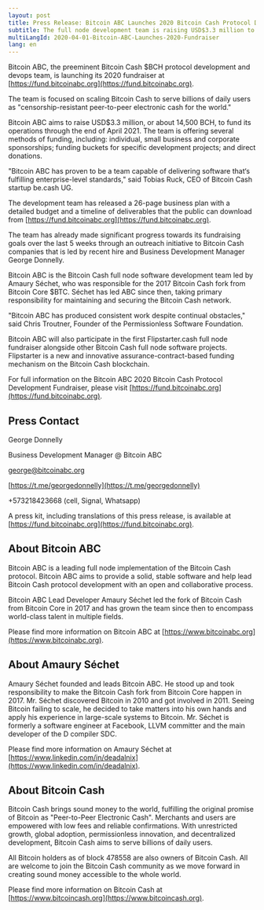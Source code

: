 ```yaml
---
layout: post
title: Press Release: Bitcoin ABC Launches 2020 Bitcoin Cash Protocol Development Fundraiser
subtitle: The full node development team is raising USD$3.3 million to scale Bitcoin Cash over the next year
multiLangId: 2020-04-01-Bitcoin-ABC-Launches-2020-Fundraiser
lang: en
---
```


Bitcoin ABC, the preeminent Bitcoin Cash $BCH protocol development and devops team, is launching its 2020 fundraiser at [https://fund.bitcoinabc.org](https://fund.bitcoinabc.org).

The team is focused on scaling Bitcoin Cash to serve billions of daily users as "censorship-resistant peer-to-peer electronic cash for the world."

Bitcoin ABC aims to raise USD$3.3 million, or about 14,500 BCH, to fund its operations through the end of April 2021. The team is offering several methods of funding, including: individual, small business and corporate sponsorships; funding buckets for specific development projects; and direct donations.

"Bitcoin ABC has proven to be a team capable of delivering software that‘s fulfilling enterprise-level standards," said Tobias Ruck, CEO of Bitcoin Cash startup be.cash UG.

The development team has released a 26-page business plan with a detailed budget and a timeline of deliverables that the public can download from [https://fund.bitcoinabc.org](https://fund.bitcoinabc.org).

The team has already made significant progress towards its fundraising goals over the last 5 weeks through an outreach initiative to Bitcoin Cash companies that is led by recent hire and Business Development Manager George Donnelly.

Bitcoin ABC is the Bitcoin Cash full node software development team led by Amaury Séchet, who was responsible for the 2017 Bitcoin Cash fork from Bitcoin Core $BTC. Séchet has led ABC since then, taking primary responsibility for maintaining and securing the Bitcoin Cash network.

"Bitcoin ABC has produced consistent work despite continual obstacles," said Chris Troutner, Founder of the Permissionless Software Foundation.

Bitcoin ABC will also participate in the first Flipstarter.cash full node fundraiser alongside other Bitcoin Cash full node software projects. Flipstarter is a new and innovative assurance-contract-based funding mechanism on the Bitcoin Cash blockchain.

For full information on the Bitcoin ABC 2020 Bitcoin Cash Protocol Development Fundraiser, please visit [https://fund.bitcoinabc.org](https://fund.bitcoinabc.org).

## Press Contact

George Donnelly

Business Development Manager @ Bitcoin ABC

[george@bitcoinabc.org](mailto:george@bitcoinabc.org)

[https://t.me/georgedonnelly](https://t.me/georgedonnelly)

+573218423668 (cell, Signal, Whatsapp)

A press kit, including translations of this press release, is available at [https://fund.bitcoinabc.org](https://fund.bitcoinabc.org).

## About Bitcoin ABC

Bitcoin ABC is a leading full node implementation of the Bitcoin Cash protocol. Bitcoin ABC aims to provide a solid, stable software and help lead Bitcoin Cash protocol development with an open and collaborative process.

Bitcoin ABC Lead Developer Amaury Séchet led the fork of Bitcoin Cash from Bitcoin Core in 2017 and has grown the team since then to encompass world-class talent in multiple fields.

Please find more information on Bitcoin ABC at [https://www.bitcoinabc.org](https://www.bitcoinabc.org).

## About Amaury Séchet

Amaury Séchet founded and leads Bitcoin ABC. He stood up and took responsibility to make the Bitcoin Cash fork from Bitcoin Core happen in 2017. Mr. Séchet discovered Bitcoin in 2010 and got involved in 2011. Seeing Bitcoin failing to scale, he decided to take matters into his own hands and apply his experience in large-scale systems to Bitcoin. Mr. Séchet is formerly a software engineer at Facebook, LLVM committer and the main developer of the D compiler SDC.

Please find more information on Amaury Séchet at [https://www.linkedin.com/in/deadalnix](https://www.linkedin.com/in/deadalnix).

## About Bitcoin Cash

Bitcoin Cash brings sound money to the world, fulfilling the original promise of Bitcoin as "Peer-to-Peer Electronic Cash". Merchants and users are empowered with low fees and reliable confirmations. With unrestricted growth, global adoption, permissionless innovation, and decentralized development, Bitcoin Cash aims to serve billions of daily users.

All Bitcoin holders as of block 478558 are also owners of Bitcoin Cash. All are welcome to join the Bitcoin Cash community as we move forward in creating sound money accessible to the whole world.

Please find more information on Bitcoin Cash at [https://www.bitcoincash.org](https://www.bitcoincash.org).